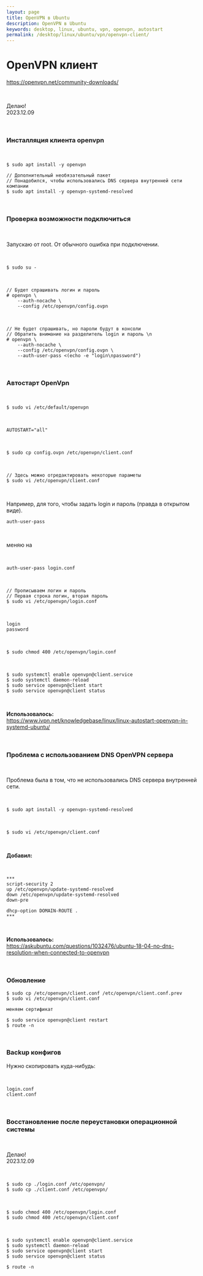 ```yaml
---
layout: page
title: OpenVPN в Ubuntu
description: OpenVPN в Ubuntu
keywords: desktop, linux, ubuntu, vpn, openvpn, autostart
permalink: /desktop/linux/ubuntu/vpn/openvpn-client/
---
```


# OpenVPN клиент

https://openvpn.net/community-downloads/

<br/>

Делаю!  
2023.12.09

<br/>

### Инсталляция клиента openvpn

<br/>

```
$ sudo apt install -y openvpn

// Дополнительный необязательный пакет
// Понадобился, чтобы использовались DNS сервера внутренней сети компании
$ sudo apt install -y openvpn-systemd-resolved
```

<br/>

### Проверка возможности подключиться

<br/>

Запускаю от root. От обычного ошибка при подключении.

<br/>

```
$ sudo su -
```

<br/>

```
// Будет спрашивать логин и пароль
# openvpn \
    --auth-nocache \
    --config /etc/openvpn/config.ovpn
```

<br/>

```
// Не будет спрашивать, но пароли будут в консоли
// Обратить внимание на разделитель login и пароль \n
# openvpn \
    --auth-nocache \
    --config /etc/openvpn/config.ovpn \
    --auth-user-pass <(echo -e "login\npassword")
```

<br/>

### Автостарт OpenVpn

<br/>

```
$ sudo vi /etc/default/openvpn
```

<br/>

```
AUTOSTART="all"
```

<br/>

```
$ sudo cp config.ovpn /etc/openvpn/client.conf
```

<br/>

```
// Здесь можно отредактировать некоторые параметы
$ sudo vi /etc/openvpn/client.conf
```

<br/>

Например, для того, чтобы задать login и пароль (правда в открытом виде).

```
auth-user-pass
```

<br/>

меняю на

<br/>

```
auth-user-pass login.conf
```

<br/>

```
// Прописываем логин и пароль
// Первая строка логин, вторая пароль
$ sudo vi /etc/openvpn/login.conf
```

<br/>

```
login
password
```

<br/>

```
$ sudo chmod 400 /etc/openvpn/login.conf
```

<br/>

```
$ sudo systemctl enable openvpn@client.service
$ sudo systemctl daemon-reload
$ sudo service openvpn@client start
$ sudo service openvpn@client status
```

<br/>

**Использовалось:**  
https://www.ivpn.net/knowledgebase/linux/linux-autostart-openvpn-in-systemd-ubuntu/

<br/>

### Проблема с использованием DNS OpenVPN сервера

<br/>

Проблема была в том, что не использовались DNS сервера внутренней сети.

<br/>

```
$ sudo apt install -y openvpn-systemd-resolved
```

<br/>

```
$ sudo vi /etc/openvpn/client.conf
```

<br/>

**Добавил:**

<br/>

```
***
script-security 2
up /etc/openvpn/update-systemd-resolved
down /etc/openvpn/update-systemd-resolved
down-pre

dhcp-option DOMAIN-ROUTE .
***
```

<br/>

**Использовалось:**  
https://askubuntu.com/questions/1032476/ubuntu-18-04-no-dns-resolution-when-connected-to-openvpn

<br/>

### Обновление

```
$ sudo cp /etc/openvpn/client.conf /etc/openvpn/client.conf.prev
$ sudo vi /etc/openvpn/client.conf

меняем сертификат

$ sudo service openvpn@client restart
$ route -n
```

<br/>

### Backup конфигов

Нужно скопировать куда-нибудь:

<br/>

```
login.conf
client.conf
```

<br/>

### Восстановление после переустановки операционной системы

<br/>

Делаю!  
2023.12.09

<br/>

```
$ sudo cp ./login.conf /etc/openvpn/
$ sudo cp ./client.conf /etc/openvpn/
```

<br/>

```
$ sudo chmod 400 /etc/openvpn/login.conf
$ sudo chmod 400 /etc/openvpn/client.conf
```

<br/>

```
$ sudo systemctl enable openvpn@client.service
$ sudo systemctl daemon-reload
$ sudo service openvpn@client start
$ sudo service openvpn@client status

$ route -n
```
